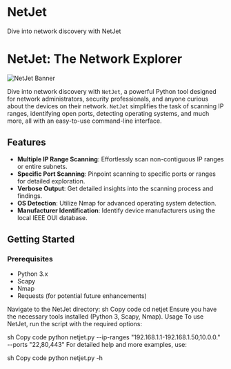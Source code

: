 # NetJet
Dive into network discovery with NetJet
# NetJet: The Network Explorer

![NetJet Banner](banner.png)

Dive into network discovery with `NetJet`, a powerful Python tool designed for network administrators, security professionals, and anyone curious about the devices on their network. `NetJet` simplifies the task of scanning IP ranges, identifying open ports, detecting operating systems, and much more, all with an easy-to-use command-line interface.

## Features

- **Multiple IP Range Scanning**: Effortlessly scan non-contiguous IP ranges or entire subnets.
- **Specific Port Scanning**: Pinpoint scanning to specific ports or ranges for detailed exploration.
- **Verbose Output**: Get detailed insights into the scanning process and findings.
- **OS Detection**: Utilize Nmap for advanced operating system detection.
- **Manufacturer Identification**: Identify device manufacturers using the local IEEE OUI database.

## Getting Started

### Prerequisites

- Python 3.x
- Scapy
- Nmap
- Requests (for potential future enhancements)

Navigate to the NetJet directory:
sh
Copy code
cd netjet
Ensure you have the necessary tools installed (Python 3, Scapy, Nmap).
Usage
To use NetJet, run the script with the required options:

sh
Copy code
python netjet.py --ip-ranges "192.168.1.1-192.168.1.50,10.0.0." --ports "22,80,443"
For detailed help and more examples, use:

sh
Copy code
python netjet.py -h
